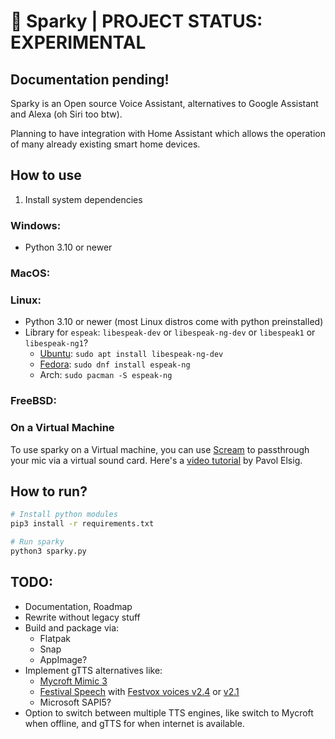 # 🤖 Sparky | PROJECT STATUS: EXPERIMENTAL

## Documentation pending!

Sparky is an Open source Voice Assistant, alternatives to Google Assistant and Alexa (oh Siri too btw).

Planning to have integration with Home Assistant which allows the operation of many already existing smart home devices.

## How to use

1. Install system dependencies

### Windows:
- Python 3.10 or newer

### MacOS:

### Linux:
- Python 3.10 or newer (most Linux distros come with python preinstalled)
- Library for `espeak`: `libespeak-dev` or `libespeak-ng-dev` or `libespeak1` or `libespeak-ng1`?
    - [Ubuntu](https://packages.ubuntu.com/search?suite=default&section=all&arch=any&keywords=libespeak&searchon=names): `sudo apt install libespeak-ng-dev`
    - [Fedora](https://packages.fedoraproject.org/search?query=espeak): `sudo dnf install espeak-ng`
    - Arch: `sudo pacman -S espeak-ng`

### FreeBSD:

### On a Virtual Machine
To use sparky on a Virtual machine, you can use [Scream](https://github.com/duncanthrax/scream) to passthrough your mic via a virtual sound card. Here's a [video tutorial](https://www.youtube.com/watch?v=AfUgNEOx3uk) by Pavol Elsig.

## How to run?

```bash
# Install python modules
pip3 install -r requirements.txt

# Run sparky
python3 sparky.py
```

## TODO:
- Documentation, Roadmap
- Rewrite without legacy stuff
- Build and package via:
    - Flatpak
    - Snap
    - AppImage?
- Implement gTTS alternatives like:
    - [Mycroft Mimic 3](https://youtu.be/egrMopDIvPE)
    - [Festival Speech](https://www.cstr.ed.ac.uk/projects/festival/) with [Festvox voices v2.4](http://festvox.org/packed/festival/2.4/) or [v2.1](http://festvox.org/packed/festival/2.1/)
    - Microsoft SAPI5?
- Option to switch between multiple TTS engines, like switch to Mycroft when offline, and gTTS for when internet is available.
